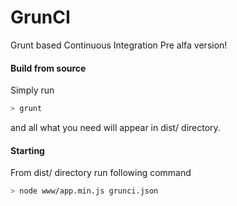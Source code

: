 GrunCI
======

Grunt based Continuous Integration
Pre alfa version!

#### Build from source
Simply run
```bash
> grunt
```
and all what you need will appear in dist/ directory.

#### Starting
From dist/ directory run following command
```bash
> node www/app.min.js grunci.json
```
